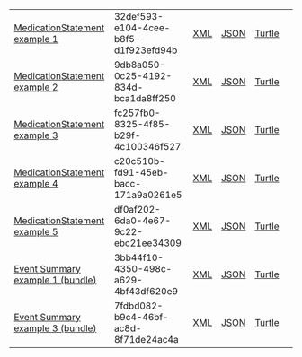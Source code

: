<table class="list" width="100%">            
            <tr>
                <td><a href="MedicationStatement-32def593-e104-4cee-b8f5-d1f923efd94b.html">MedicationStatement example 1</a></td>
                <td>32def593-e104-4cee-b8f5-d1f923efd94b</td>
                <td><a href="MedicationStatement-32def593-e104-4cee-b8f5-d1f923efd94b.xml.html">XML</a></td>
                <td><a href="MedicationStatement-32def593-e104-4cee-b8f5-d1f923efd94b.json.html">JSON</a></td>
                <td><a href="MedicationStatement-32def593-e104-4cee-b8f5-d1f923efd94b.ttl.html">Turtle</a></td>
                <td></td>
            </tr>
            <tr>
                <td><a href="MedicationStatement-9db8a050-0c25-4192-834d-bca1da8ff250.html">MedicationStatement example 2</a></td>
                <td>9db8a050-0c25-4192-834d-bca1da8ff250</td>
                <td><a href="MedicationStatement-9db8a050-0c25-4192-834d-bca1da8ff250.xml.html">XML</a></td>
                <td><a href="MedicationStatement-9db8a050-0c25-4192-834d-bca1da8ff250.json.html">JSON</a></td>
                <td><a href="MedicationStatement-9db8a050-0c25-4192-834d-bca1da8ff250.ttl.html">Turtle</a></td>
                <td></td>
            </tr>
            <tr>
                <td><a href="MedicationStatement-fc257fb0-8325-4f85-b29f-4c100346f527.html">MedicationStatement example 3</a></td>
                <td>fc257fb0-8325-4f85-b29f-4c100346f527</td>
                <td><a href="MedicationStatement-fc257fb0-8325-4f85-b29f-4c100346f527.xml.html">XML</a></td>
                <td><a href="MedicationStatement-fc257fb0-8325-4f85-b29f-4c100346f527.json.html">JSON</a></td>
                <td><a href="MedicationStatement-fc257fb0-8325-4f85-b29f-4c100346f527.ttl.html">Turtle</a></td>
                <td></td>
            </tr>
            <tr>
                <td><a href="MedicationStatement-c20c510b-fd91-45eb-bacc-171a9a0261e5.html">MedicationStatement example 4</a></td>
                <td>c20c510b-fd91-45eb-bacc-171a9a0261e5</td>
                <td><a href="MedicationStatement-c20c510b-fd91-45eb-bacc-171a9a0261e5.xml.html">XML</a></td>
                <td><a href="MedicationStatement-c20c510b-fd91-45eb-bacc-171a9a0261e5.json.html">JSON</a></td>
                <td><a href="MedicationStatement-c20c510b-fd91-45eb-bacc-171a9a0261e5.ttl.html">Turtle</a></td>
                <td></td>
            </tr>
            <tr>
                <td><a href="MedicationStatement-fc257fb0-8325-4f85-b29f-4c100346f527.html">MedicationStatement example 5</a></td>
                <td>df0af202-6da0-4e67-9c22-ebc21ee34309</td>
                <td><a href="MedicationStatement-df0af202-6da0-4e67-9c22-ebc21ee34309.xml.html">XML</a></td>
                <td><a href="MedicationStatement-df0af202-6da0-4e67-9c22-ebc21ee34309.json.html">JSON</a></td>
                <td><a href="MedicationStatement-df0af202-6da0-4e67-9c22-ebc21ee34309.ttl.html">Turtle</a></td>
                <td></td>
            </tr>
            <tr>
                <td><a href="Bundle-3bb44f10-4350-498c-a629-4bf43df620e9.html">Event Summary example 1 (bundle)</a></td>
                <td>3bb44f10-4350-498c-a629-4bf43df620e9</td>
                <td><a href="Bundle-3bb44f10-4350-498c-a629-4bf43df620e9.xml.html">XML</a></td>
                <td><a href="Bundle-3bb44f10-4350-498c-a629-4bf43df620e9.json.html">JSON</a></td>
                <td><a href="Bundle-3bb44f10-4350-498c-a629-4bf43df620e9.ttl.html">Turtle</a></td>
                <td></td>
            </tr>
            <tr>
                <td><a href="Bundle-7fdbd082-b9c4-46bf-ac8d-8f71de24ac4a.html">Event Summary example 3 (bundle)</a></td>
                <td>7fdbd082-b9c4-46bf-ac8d-8f71de24ac4a</td>
                <td><a href="Bundle-7fdbd082-b9c4-46bf-ac8d-8f71de24ac4a.xml.html">XML</a></td>
                <td><a href="Bundle-7fdbd082-b9c4-46bf-ac8d-8f71de24ac4a.json.html">JSON</a></td>
                <td><a href="Bundle-7fdbd082-b9c4-46bf-ac8d-8f71de24ac4a.ttl.html">Turtle</a></td>
                <td></td>
            </tr>
 </table>